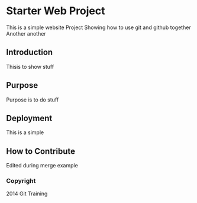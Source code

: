 # Starter Web Project

This is a simple website Project
Showing how to use git and github together
Another another

## Introduction

Thisis to show stuff

## Purpose

Purpose is to do stuff

## Deployment

This is a simple

## How to Contribute

Edited during merge example

### Copyright

2014 Git Training
